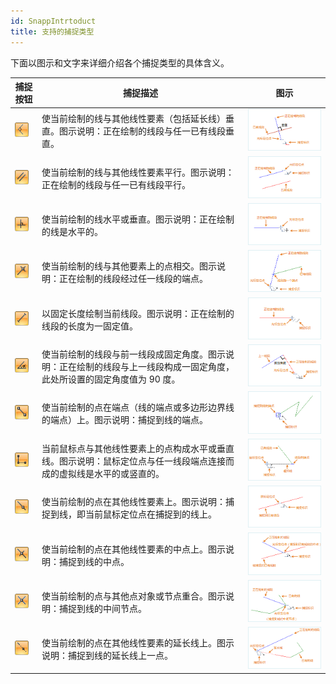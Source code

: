 ```yaml
---
id: SnappIntrtoduct
title: 支持的捕捉类型  
---  
```

 下面以图示和文字来详细介绍各个捕捉类型的具体含义。



 捕捉按钮 | 捕捉描述 | 图示  
 ---|---|---  
 ![](img/VerticalLine.png) |使当前绘制的线与其他线性要素（包括延长线）垂直。图示说明：正在绘制的线段与任一已有线段垂直。| ![](img/VerticalLinePic.png)  
 ![](img/Parallel.png) |使当前绘制的线与其他线性要素平行。图示说明：正在绘制的线段与任一已有线段平行。| ![](img/ParallelPic.png)  
 ![](img/Horizontal.png) |使当前绘制的线水平或垂直。图示说明：正在绘制的线是水平的。| ![](img/HorizontalPic.png)  
 ![](img/IntersetPoint.png) |使当前绘制的线与其他要素上的点相交。图示说明：正在绘制的线段经过任一线段的端点。| ![](img/IntersetPointPic.png)  
 ![](img/FixedLength.png) |以固定长度绘制当前线段。图示说明：正在绘制的线段的长度为一固定值。| ![](img/FixedLengthPic.png)  
 ![](img/FixedAngle.png) | 使当前绘制的线段与前一线段成固定角度。图示说明：正在绘制的线段与上一线段构成一固定角度，此处所设置的固定角度值为 90 度。| ![](img/FixedAnglePic.png)  
 ![](img/SnappPoint.png) |使当前绘制的点在端点（线的端点或多边形边界线的端点）上。图示说明：捕捉到线的端点。| ![](img/SnappPointPic.png)  
 ![](img/HorVIntersetPoint.png) |当前鼠标点与其他线性要素上的点构成水平或垂直线。图示说明：鼠标定位点与任一线段端点连接而成的虚拟线是水平的或竖直的。| ![](img/HorVIntersetPointPic.png)  
 ![](img/OnLine.png) |使当前绘制的点在其他线性要素上。图示说明：捕捉到线，即当前鼠标定位点在捕捉到的线上。| ![](img/OnLinePic.png)  
 ![](img/MiddlePoint.png) |使当前绘制的点在其他线性要素的中点上。图示说明：捕捉到线的中点。| ![](img/MiddlePointPic.png)  
 ![](img/IntersectVertex.png) |使当前绘制的点与其他点对象或节点重合。图示说明：捕捉到线的中间节点。| ![](img/IntersectVertexPic.png)  
 ![](img/OnExtendLine.png) |使当前绘制的点在其他线性要素的延长线上。图示说明：捕捉到线的延长线上一点。| ![](img/OnExtendLinePic.png)  
 
